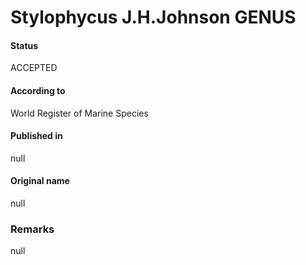 # Stylophycus J.H.Johnson GENUS

#### Status
ACCEPTED

#### According to
World Register of Marine Species

#### Published in
null

#### Original name
null

### Remarks
null